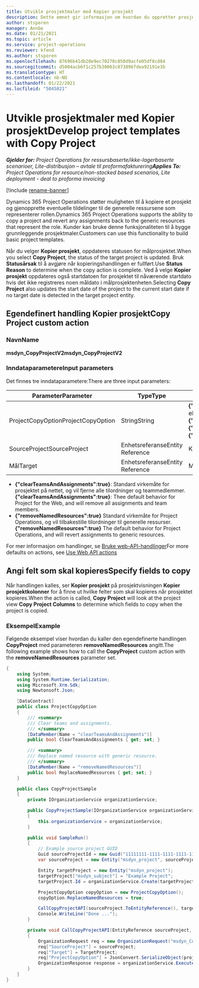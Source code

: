 ```yaml
---
title: Utvikle prosjektmaler med Kopier prosjekt
description: Dette emnet gir informasjon om hvordan du oppretter prosjektmaler ved hjelp av den egendefinerte handlingen Kopier prosjekt.
author: stsporen
manager: Annbe
ms.date: 01/21/2021
ms.topic: article
ms.service: project-operations
ms.reviewer: kfend
ms.author: stsporen
ms.openlocfilehash: 87696b41db20e9ec70270c850d9acfe05df8cd84
ms.sourcegitcommit: d5004acb6f1c257b30063c873896fdea92191e3b
ms.translationtype: HT
ms.contentlocale: nb-NO
ms.lasthandoff: 01/22/2021
ms.locfileid: "5045021"
---
```

# <a name="develop-project-templates-with-copy-project"></a><span data-ttu-id="ec8f2-103">Utvikle prosjektmaler med Kopier prosjekt</span><span class="sxs-lookup"><span data-stu-id="ec8f2-103">Develop project templates with Copy Project</span></span>

<span data-ttu-id="ec8f2-104">_**Gjelder for:** Project Operations for ressursbaserte/ikke-lagerbaserte scenarioer, Lite-distribusjon – avtale til proformafakturering_</span><span class="sxs-lookup"><span data-stu-id="ec8f2-104">_**Applies To:** Project Operations for resource/non-stocked based scenarios, Lite deployment - deal to proforma invoicing_</span></span>

[!include [rename-banner](~/includes/cc-data-platform-banner.md)]

<span data-ttu-id="ec8f2-105">Dynamics 365 Project Operations støtter muligheten til å kopiere et prosjekt og gjenopprette eventuelle tildelinger til de generelle ressursene som representerer rollen.</span><span class="sxs-lookup"><span data-stu-id="ec8f2-105">Dynamics 365 Project Operations supports the ability to copy a project and revert any assignments back to the generic resources that represent the role.</span></span> <span data-ttu-id="ec8f2-106">Kunder kan bruke denne funksjonaliteten til å bygge grunnleggende prosjektmaler.</span><span class="sxs-lookup"><span data-stu-id="ec8f2-106">Customers can use this functionality to build basic project templates.</span></span>

<span data-ttu-id="ec8f2-107">Når du velger **Kopier prosjekt**, oppdateres statusen for målprosjektet.</span><span class="sxs-lookup"><span data-stu-id="ec8f2-107">When you select **Copy Project**, the status of the target project is updated.</span></span> <span data-ttu-id="ec8f2-108">Bruk **Statusårsak** til å avgjøre når kopieringshandlingen er fullført.</span><span class="sxs-lookup"><span data-stu-id="ec8f2-108">Use **Status Reason** to determine when the copy action is complete.</span></span> <span data-ttu-id="ec8f2-109">Ved å velge **Kopier prosjekt** oppdateres også startdatoen for prosjektet til nåværende startdato hvis det ikke registreres noen måldato i målprosjektenheten.</span><span class="sxs-lookup"><span data-stu-id="ec8f2-109">Selecting **Copy Project** also updates the start date of the project to the current start date if no target date is detected in the target project entity.</span></span>

## <a name="copy-project-custom-action"></a><span data-ttu-id="ec8f2-110">Egendefinert handling Kopier prosjekt</span><span class="sxs-lookup"><span data-stu-id="ec8f2-110">Copy Project custom action</span></span> 

### <a name="name"></a><span data-ttu-id="ec8f2-111">Navn</span><span class="sxs-lookup"><span data-stu-id="ec8f2-111">Name</span></span> 

<span data-ttu-id="ec8f2-112">**msdyn_CopyProjectV2**</span><span class="sxs-lookup"><span data-stu-id="ec8f2-112">**msdyn_CopyProjectV2**</span></span>

### <a name="input-parameters"></a><span data-ttu-id="ec8f2-113">Inndataparametere</span><span class="sxs-lookup"><span data-stu-id="ec8f2-113">Input parameters</span></span>
<span data-ttu-id="ec8f2-114">Det finnes tre inndataparametere:</span><span class="sxs-lookup"><span data-stu-id="ec8f2-114">There are three input parameters:</span></span>

| <span data-ttu-id="ec8f2-115">Parameter</span><span class="sxs-lookup"><span data-stu-id="ec8f2-115">Parameter</span></span>          | <span data-ttu-id="ec8f2-116">Type</span><span class="sxs-lookup"><span data-stu-id="ec8f2-116">Type</span></span>   | <span data-ttu-id="ec8f2-117">Verdier</span><span class="sxs-lookup"><span data-stu-id="ec8f2-117">Values</span></span>                                                   | 
|--------------------|--------|----------------------------------------------------------|
| <span data-ttu-id="ec8f2-118">ProjectCopyOption</span><span class="sxs-lookup"><span data-stu-id="ec8f2-118">ProjectCopyOption</span></span>  | <span data-ttu-id="ec8f2-119">String</span><span class="sxs-lookup"><span data-stu-id="ec8f2-119">String</span></span> | <span data-ttu-id="ec8f2-120">**{"removeNamedResources":true}** eller **{"clearTeamsAndAssignments":true}**</span><span class="sxs-lookup"><span data-stu-id="ec8f2-120">**{"removeNamedResources":true}** or **{"clearTeamsAndAssignments":true}**</span></span> |
| <span data-ttu-id="ec8f2-121">SourceProject</span><span class="sxs-lookup"><span data-stu-id="ec8f2-121">SourceProject</span></span>      | <span data-ttu-id="ec8f2-122">Enhetsreferanse</span><span class="sxs-lookup"><span data-stu-id="ec8f2-122">Entity Reference</span></span> | <span data-ttu-id="ec8f2-123">Kildeprosjekt</span><span class="sxs-lookup"><span data-stu-id="ec8f2-123">Source Project</span></span> |
| <span data-ttu-id="ec8f2-124">Mål</span><span class="sxs-lookup"><span data-stu-id="ec8f2-124">Target</span></span>             | <span data-ttu-id="ec8f2-125">Enhetsreferanse</span><span class="sxs-lookup"><span data-stu-id="ec8f2-125">Entity Reference</span></span> | <span data-ttu-id="ec8f2-126">Målprosjekt</span><span class="sxs-lookup"><span data-stu-id="ec8f2-126">Target Project</span></span> |


- <span data-ttu-id="ec8f2-127">**{"clearTeamsAndAssignments":true}**: Standard virkemåte for prosjektet på nettet, og vil fjerne alle tilordninger og teammedlemmer.</span><span class="sxs-lookup"><span data-stu-id="ec8f2-127">**{"clearTeamsAndAssignments":true}**: Thee default behavior for Project for the Web, and will remove all assignments and team members.</span></span>
- <span data-ttu-id="ec8f2-128">**{"removeNamedResources":true}** Standard virkemåte for Project Operations, og vil tilbakestille tilordninger til generelle ressurser.</span><span class="sxs-lookup"><span data-stu-id="ec8f2-128">**{"removeNamedResources":true}** The default behavior for Project Operations, and will revert assignments to generic resources.</span></span>

<span data-ttu-id="ec8f2-129">For mer informasjon om handlinger, se [Bruke web-API-handlinger](https://docs.microsoft.com/powerapps/developer/common-data-service/webapi/use-web-api-actions)</span><span class="sxs-lookup"><span data-stu-id="ec8f2-129">For more defaults on actions, see [Use Web API actions](https://docs.microsoft.com/powerapps/developer/common-data-service/webapi/use-web-api-actions)</span></span>

## <a name="specify-fields-to-copy"></a><span data-ttu-id="ec8f2-130">Angi felt som skal kopieres</span><span class="sxs-lookup"><span data-stu-id="ec8f2-130">Specify fields to copy</span></span> 
<span data-ttu-id="ec8f2-131">Når handlingen kalles, ser **Kopier prosjekt** på prosjektvisningen **Kopier prosjektkolonner** for å finne ut hvilke felter som skal kopieres når prosjektet kopieres.</span><span class="sxs-lookup"><span data-stu-id="ec8f2-131">When the action is called, **Copy Project** will look at the project view **Copy Project Columns** to determine which fields to copy when the project is copied.</span></span>


### <a name="example"></a><span data-ttu-id="ec8f2-132">Eksempel</span><span class="sxs-lookup"><span data-stu-id="ec8f2-132">Example</span></span>
<span data-ttu-id="ec8f2-133">Følgende eksempel viser hvordan du kaller den egendefinerte handlingen **CopyProject** med parameteren **removeNamedResources** angitt.</span><span class="sxs-lookup"><span data-stu-id="ec8f2-133">The following example shows how to call the **CopyProject** custom action with the **removeNamedResources** parameter set.</span></span>
```C#
{
    using System;
    using System.Runtime.Serialization;
    using Microsoft.Xrm.Sdk;
    using Newtonsoft.Json;

    [DataContract]
    public class ProjectCopyOption
    {
        /// <summary>
        /// Clear teams and assignments.
        /// </summary>
        [DataMember(Name = "clearTeamsAndAssignments")]
        public bool ClearTeamsAndAssignments { get; set; }

        /// <summary>
        /// Replace named resource with generic resource.
        /// </summary>
        [DataMember(Name = "removeNamedResources")]
        public bool ReplaceNamedResources { get; set; }
    }

    public class CopyProjectSample
    {
        private IOrganizationService organizationService;

        public CopyProjectSample(IOrganizationService organizationService)
        {
            this.organizationService = organizationService;
        }

        public void SampleRun()
        {
            // Example source project GUID
            Guid sourceProjectId = new Guid("11111111-1111-1111-1111-111111111111");
            var sourceProject = new Entity("msdyn_project", sourceProjectId);

            Entity targetProject = new Entity("msdyn_project");
            targetProject["msdyn_subject"] = "Example Project";
            targetProject.Id = organizationService.Create(targetProject);

            ProjectCopyOption copyOption = new ProjectCopyOption();
            copyOption.ReplaceNamedResources = true;

            CallCopyProjectAPI(sourceProject.ToEntityReference(), targetProject.ToEntityReference(), copyOption);
            Console.WriteLine("Done ...");
        }

        private void CallCopyProjectAPI(EntityReference sourceProject, EntityReference TargetProject, ProjectCopyOption projectCopyOption)
        {
            OrganizationRequest req = new OrganizationRequest("msdyn_CopyProjectV2");
            req["SourceProject"] = sourceProject;
            req["Target"] = TargetProject;
            req["ProjectCopyOption"] = JsonConvert.SerializeObject(projectCopyOption);
            OrganizationResponse response = organizationService.Execute(req);
        }
    }
}
```
